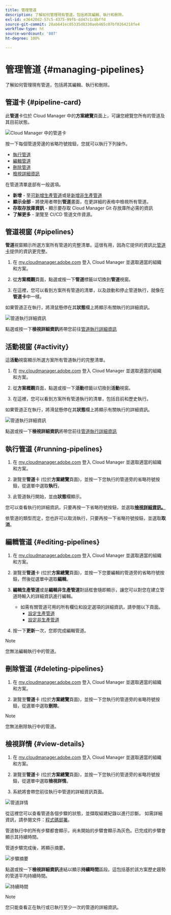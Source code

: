 ```yaml
---
title: 管理管道
description: 了解如何管理現有管道，包括將其編輯、執行和刪除。
exl-id: e36420d2-57c5-4375-99fb-dd47c1c8bffd
source-git-commit: 28ab641ec85335d8330aeb465c07bf0264218fe4
workflow-type: ht
source-wordcount: '807'
ht-degree: 100%

---
```



# 管理管道 {#managing-pipelines}

了解如何管理現有管道，包括將其編輯、執行和刪除。

## 管道卡 {#pipeline-card}

此&#x200B;**管道**&#x200B;卡位於 Cloud Manager 中的&#x200B;**方案總覽**&#x200B;頁面上，可讓您總覽您所有的管道及其目前狀態。

![Cloud Manager 中的管道卡](/help/assets/configure-pipelines/pipelines-card.png)

按一下每個管道旁邊的省略符號按鈕，您就可以執行下列操作。

* [執行管道](#running-pipelines)
* [編輯管道](#editing-pipelines)
* [刪除管道](#deleting-pipelines)
* [檢視詳細資訊](#view-details)

在管道清單底部有一般選項。

* **新增** - 至[可新增生產管道](/help/using/production-pipelines.md)或是[新增非生產管道](/help/using/non-production-pipelines.md)
* **顯示全部** - 將使用者帶到&#x200B;**管道**&#x200B;畫面，在更詳細的表格中檢視所有管道。
* **存取存放庫資訊** - 顯示要存取 Cloud Manager Git 存放庫所必需的資訊
* **了解更多** - 瀏覽至 CI/CD 管道文件資源。

## 管道視窗 {#pipelines}

**管道**&#x200B;視窗顯示所選方案所有管道的完整清單。這很有用，因為它提供的資訊比[管道卡](#pipeline-card)提供的資訊更完整。

1. 在 [my.cloudmanager.adobe.com](https://my.cloudmanager.adobe.com/) 登入 Cloud Manager 並選取適當的組織和方案。

1. 從&#x200B;**方案概觀**&#x200B;頁面，點選或按一下&#x200B;**管道**&#x200B;標籤以切換到&#x200B;**管道**&#x200B;視窗。

1. 在這裡，您可以看到方案所有管道的清單，以及啟動和停止管道執行，就像在&#x200B;**管道卡**&#x200B;中一樣。

如果管道正在執行，將滑鼠懸停在其&#x200B;**狀態**&#x200B;欄上將顯示有關執行的詳細資訊。

![管道執行詳細資訊](/help/assets/configure-pipelines/pipeline-status.png)

點選或按一下&#x200B;**檢視詳細資訊**&#x200B;將帶您前往[管道執行詳細資訊](#view-details)

## 活動視窗 {#activity}

這&#x200B;**活動**&#x200B;視窗顯示所選方案所有管道執行的完整清單。

1. 在 [my.cloudmanager.adobe.com](https://my.cloudmanager.adobe.com/) 登入 Cloud Manager 並選取適當的組織和方案。

1. 從&#x200B;**方案概觀**&#x200B;頁面，點選或按一下&#x200B;**活動**&#x200B;標籤以切換到&#x200B;**活動**&#x200B;視窗。

1. 在這裡，您可以看到方案所有管道執行的清單，包括目前和歷史執行。

如果管道正在執行，將滑鼠懸停在其&#x200B;**狀態**&#x200B;欄上將顯示有關執行的詳細資訊。

![管道執行詳細資訊](/help/assets/configure-pipelines/pipeline-activity.png)

點選或按一下&#x200B;**檢視詳細資訊**&#x200B;將帶您前往[管道執行詳細資訊](#view-details)

## 執行管道 {#running-pipelines}

1. 在 [my.cloudmanager.adobe.com](https://my.cloudmanager.adobe.com/) 登入 Cloud Manager 並選取適當的組織和方案。

1. 瀏覽至&#x200B;**管道**&#x200B;卡 (位於&#x200B;**方案總覽**&#x200B;頁面)，並按一下您執行的管道旁的省略符號按鈕，從選單中選取&#x200B;**執行**。

1. 此管道執行開始，並由&#x200B;**狀態**&#x200B;欄顯示。

您可以查看執行的詳細資訊，只要再按一下省略符號按鈕，並選取&#x200B;**[檢視詳細資訊。](#view-details)**

依管道的類型而定，您也許可以取消執行，只要再按一下省略符號按鈕，並選取&#x200B;**取消**。

## 編輯管道 {#editing-pipelines}

1. 在 [my.cloudmanager.adobe.com](https://my.cloudmanager.adobe.com/) 登入 Cloud Manager 並選取適當的組織和方案。

1. 瀏覽至&#x200B;**管道**&#x200B;卡 (位於&#x200B;**方案總覽**&#x200B;頁面)，並按一下您要編輯的管道旁的省略符號按鈕，然後從選單中選取&#x200B;**編輯**。

1. **編輯生產管道**&#x200B;或是&#x200B;**編輯非生產管道**&#x200B;對話框會隨即顯示，讓您可以對您在建立管道時輸入的詳細資訊進行編輯。

   * 如需有關管道可用的所有欄位和設定選項的詳細資訊，請參閱以下頁面。
      * [設定生產管道](/help/using/production-pipelines.md)
      * [設定非生產管道](/help/using/non-production-pipelines.md)

1. 按一下&#x200B;**更新**&#x200B;一次，您即完成編輯管道。

>[!NOTE]
>
>您無法編輯執行中的管道。

## 刪除管道 {#deleting-pipelines}

1. 在 [my.cloudmanager.adobe.com](https://my.cloudmanager.adobe.com/) 登入 Cloud Manager 並選取適當的組織和方案。

1. 瀏覽至&#x200B;**管道**&#x200B;卡 (位於&#x200B;**方案總覽**&#x200B;頁面)，並按一下您執行的管道旁的省略符號按鈕，從選單中選取&#x200B;**刪除**。

>[!NOTE]
>
>您無法刪除執行中的管道。

## 檢視詳情 {#view-details}

1. 在 [my.cloudmanager.adobe.com](https://my.cloudmanager.adobe.com/) 登入 Cloud Manager 並選取適當的組織和方案。

1. 瀏覽至&#x200B;**管道**&#x200B;卡 (位於&#x200B;**方案總覽**&#x200B;頁面)，並按一下您執行的管道旁的省略符號按鈕，從選單中選取&#x200B;**檢視詳情**。

1. 系統將會帶您前往執行中管道的詳細資訊頁面。

![管道詳情](/help/assets/configure-pipelines/pipeline-running-details.png)

從這裡您可以查看管道各個步驟的狀態，並擷取組建紀錄以進行診斷。 如需詳細資訊，請參閱文件：[程式碼部署](/help/using/code-deployment.md)。

管道執行中的所有步驟都會顯示，尚未開始的步驟會顯示為灰色。已完成的步驟會顯示其持續時間。

管道步驟完成後，將顯示摘要。

![步驟摘要](/help/assets/configure-pipelines/pipeline-step.png)

點選或按一下&#x200B;**檢視詳細資訊**&#x200B;連結以顯示&#x200B;**持續時間**&#x200B;區段。這包括基於該方案歷史趨勢的管道平均持續時間。

![持續時間](/help/assets/configure-pipelines/duration.png)

>[!NOTE]
>
>您只能查看正在執行或已執行至少一次的管道的詳細資訊。
